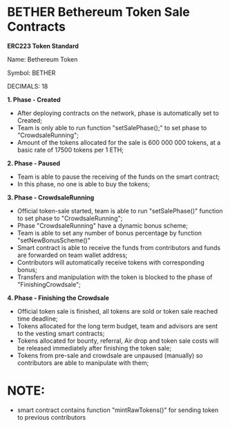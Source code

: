 BETHER Bethereum Token Sale Contracts
===================================

**ERC223 Token Standard**

Name: Bethereum Token

Symbol: BETHER

DECIMALS: 18

**1. Phase - Created**

- After deploying contracts on the network, phase is automatically set to Created;
- Team is only able to run function "setSalePhase();" to set phase to "CrowdsaleRunning";
- Amount of the tokens allocated for the sale is 600 000 000 tokens, at a basic rate of 17500 tokens per 1 ETH;

**2. Phase - Paused**

- Team is able to pause the receiving of the funds on the smart contract;
- In this phase, no one is able to buy the tokens;

**3. Phase - CrowdsaleRunning**

- Official token-sale started, team is able to run "setSalePhase()" function to set phase to "CrowdsaleRunning";
- Phase "CrowdsaleRunning" have a dynamic bonus scheme;
- Team is able to set any number of bonus percentage by function "setNewBonusScheme()"
- Smart contract is able to receive the funds from contributors and funds are forwarded on team wallet address;
- Contributors will automatically receive tokens with corresponding bonus;
- Transfers and manipulation with the token is blocked to the phase of "FinishingCrowdsale";

**4. Phase - Finishing the Crowdsale**

- Official token sale is finished, all tokens are sold or token sale reached time deadline;
- Tokens allocated for the long term budget, team and advisors are sent to the vesting smart contracts;
- Tokens allocated for bounty, referral, Air drop and token sale costs will be released immediately after finishing the token sale;
- Tokens from pre-sale and crowdsale are unpaused (manually) so contributors are able to manipulate with them;

NOTE:
=====
- smart contract contains function "mintRawTokens()" for sending token to previous contributors
